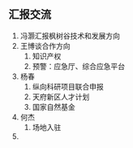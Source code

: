 ## 汇报交流
1. 冯灏汇报枫树谷技术和发展方向
2. 王博谈合作方向
	1. 知识产权
	2. 预警：应急厅、综合应急平台
3. 杨春
	1. 纵向科研项目联合申报
	2. 天府新区人才计划
	3. 国家自然基金
4. 何杰
	1. 场地入驻
5. 